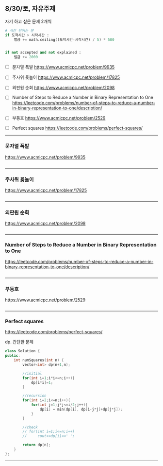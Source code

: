 ## 8/30/토, 자유주제
자기 하고 싶은 문제 2개씩


```python
# 시간 단위는 분
if 도착시간 > 시작시간 :
    벌금 += math.ceiling((도착시간-시작시간) / 5) * 500


if not accepted and not explained :
    벌금 += 2000
```

- [ ] 문자열 폭발
https://www.acmicpc.net/problem/9935
- [ ] 주사위 윷놀이
https://www.acmicpc.net/problem/17825
- [ ] 외판원 순회
https://www.acmicpc.net/problem/2098
- [ ] Number of Steps to Reduce a Number in Binary Representation to One
https://leetcode.com/problems/number-of-steps-to-reduce-a-number-in-binary-representation-to-one/description/
- [ ] 부등호
https://www.acmicpc.net/problem/2529
- [ ] Perfect squares
https://leetcode.com/problems/perfect-squares/


---


### 문자열 폭발
https://www.acmicpc.net/problem/9935


```c++
```

---
### 주사위 윷놀이
https://www.acmicpc.net/problem/17825


```c++
```

---
### 외판원 순회
https://www.acmicpc.net/problem/2098


```c++
```

---
### Number of Steps to Reduce a Number in Binary Representation to One
https://leetcode.com/problems/number-of-steps-to-reduce-a-number-in-binary-representation-to-one/description/


```c++
```

---
### 부등호
https://www.acmicpc.net/problem/2529


```c++
```

---
### Perfect squares
https://leetcode.com/problems/perfect-squares/

dp. 간단한 문제


```c++
class Solution {
public:
    int numSquares(int n) {
        vector<int> dp(n+1,n);

        //initial
        for(int i=1;i*i<=n;i++){
            dp[i*i]=1;
        }

        //recursion
        for(int i=2;i<=n;i++){
            for(int j=1;j*j<=i/2;j++){
                dp[i] = min(dp[i], dp[i-j*j]+dp[j*j]);
            }
        }

        //check
        // for(int i=1;i<=n;i++)
        //     cout<<dp[i]<<' ';

        return dp[n];
    }
};
```

---
